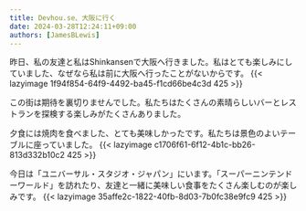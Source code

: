 ```yaml
---
title: Devhou.se、大阪に行く
date: 2024-03-28T12:24:11+09:00
authors: [JamesBLewis]
---
```

昨日、私の友達と私はShinkansenで大阪へ行きました。私はとても楽しみにしていました、なぜなら私は前に大阪へ行ったことがないからです。
{{< lazyimage 1f94f854-64f9-4492-ba45-f1cd66be4c3d 425 >}}

この街は期待を裏切りませんでした。私たちはたくさんの素晴らしいバーとレストランを探検する楽しみがたくさんありました。

夕食には焼肉を食べました、とても美味しかったです。私たちは景色のよいテーブルに座っていました。
{{< lazyimage c1706f61-6f12-4b1c-bb26-813d332b10c2 425 >}}

今日は「ユニバーサル・スタジオ・ジャパン」にいます。「スーパーニンテンドーワールド」を訪れたり、友達と一緒に美味しい食事をたくさん楽しむのが楽しみです。
{{< lazyimage 35affe2c-1822-40fb-8d03-7b0fc38e9fc9 425 >}}